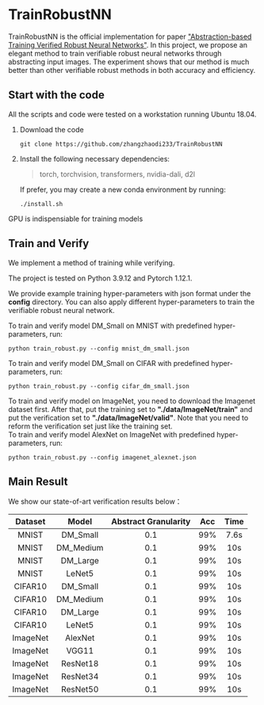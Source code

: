 # TrainRobustNN

TrainRobustNN is the official implementation for paper ["Abstraction-based Training Verified Robust Neural Networks"](). In this project, we propose an elegant method to train verifiable robust neural networks through abstracting input images. The experiment shows that our method is much better than other verifiable robust methods in both accuracy and efficiency.

## Start with the code

All the scripts and code were tested on a workstation running Ubuntu 18.04.

1. Download the code  
	```
	git clone https://github.com/zhangzhaodi233/TrainRobustNN
	```
2. Install the following necessary dependencies:  
	> torch, torchvision, transformers, nvidia-dali, d2l  

	If prefer, you may create a new conda environment by running:

	```
	./install.sh
	```

GPU is indispensiable for training models

## Train and Verify

We implement a method of training while verifying. 

The project is tested on Python 3.9.12 and Pytorch 1.12.1.

We provide example training hyper-parameters with json format under the **config** directory. You can also apply different hyper-parameters to train the verifiable robust neural network.

To train and verify model DM_Small on MNIST with predefined hyper-parameters, run:

	python train_robust.py --config mnist_dm_small.json

To train and verify model DM_Small on CIFAR with predefined hyper-parameters, run:

	python train_robust.py --config cifar_dm_small.json

To train and verify model on ImageNet, you need to download the Imagenet dataset first. After that, put the training set to **"./data/ImageNet/train"** and put the verification set to **"./data/ImageNet/valid"**. Note that you need to reform the verification set just like the training set.   
To train and verify model AlexNet on ImageNet with predefined hyper-parameters, run:

	python train_robust.py --config imagenet_alexnet.json


## Main Result

We show our state-of-art verification results below：

| Dataset      | Model     | Abstract Granularity | Acc    | Time   |
| :----------: | :-------: | :------------------: | :----: | :----: |
| MNIST        | DM_Small  | 0.1                  |  99%   |  7.6s  |
| MNIST        | DM_Medium | 0.1                  |  99%   |  10s   |
| MNIST        | DM_Large  | 0.1                  |  99%   |  10s   |
| MNIST        | LeNet5    | 0.1                  |  99%   |  10s   |
| CIFAR10      | DM_Small  | 0.1                  |  99%   |  10s   |
| CIFAR10      | DM_Medium | 0.1                  |  99%   |  10s   |
| CIFAR10      | DM_Large  | 0.1                  |  99%   |  10s   |
| CIFAR10      | LeNet5    | 0.1                  |  99%   |  10s   |
| ImageNet     | AlexNet   | 0.1                  |  99%   |  10s   |
| ImageNet     | VGG11     | 0.1                  |  99%   |  10s   |
| ImageNet     | ResNet18  | 0.1                  |  99%   |  10s   |
| ImageNet     | ResNet34  | 0.1                  |  99%   |  10s   |
| ImageNet     | ResNet50  | 0.1                  |  99%   |  10s   |